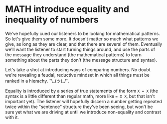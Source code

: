 # MATH introduce equality and inequality of numbers

We've hopefully cued our listeners to be looking for mathematical
patterns.  So let's give them some more.  It doesn't matter so much
what patterns we give, as long as they are clear, and that there are
several of them.  Eventually we'll want the listener to start turning
things around, and use the parts of the message they understand (the
mathematical patterns) to learn something about the parts they don't
(the message structure and syntax).

Let's take a shot at introducing ways of comparing numbers.
No doubt we're revealing a feudal, reductive mindset in which
all things must be ranked in a hierachy.  ¯\\\_(ツ)_/¯.

Equality is introduced by a series of true statements of the form `X = X` 
(the syntax is a little different than regular math, more like 
`= X X`, but that isn't important yet).  The listener will hopefully
discern a number getting repeated twice within the "sentence"
structure they've been seeing, but won't be sure yet what we are
driving at until we introduce non-equality and contrast with it.

